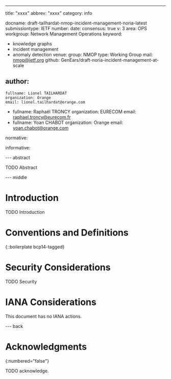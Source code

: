 ---
title: "xxxx"
abbrev: "xxxx"
category: info

docname: draft-tailhardat-nmop-incident-management-noria-latest
submissiontype: IETF
number:
date:
consensus: true
v: 3
area: OPS
workgroup: Network Management Operations
keyword:
 - knowledge graphs
 - incident management
 - anomaly detection
venue:
  group: NMOP
  type: Working Group
  mail: nmop@ietf.org
  github: GenEars/draft-noria-incident-management-at-scale

author:
 -
    fullname: Lionel TAILHARDAT
    organization: Orange
    email: lionel.tailhardat@orange.com
-
    fullname: Raphaël TRONCY
    organization: EURECOM
    email: raphael.troncy@eurecom.fr
-
    fullname: Yoan CHABOT
    organization: Orange
    email: yoan.chabot@orange.com

normative:

informative:


--- abstract

TODO Abstract


--- middle

# Introduction

TODO Introduction


# Conventions and Definitions

{::boilerplate bcp14-tagged}


# Security Considerations

TODO Security


# IANA Considerations

This document has no IANA actions.


--- back

# Acknowledgments
{:numbered="false"}

TODO acknowledge.
